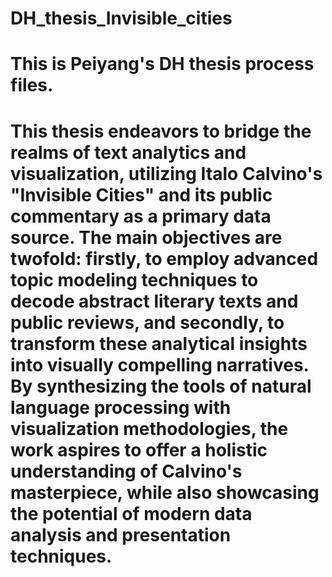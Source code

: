# DH_thesis_Invisible_cities
# This is Peiyang's DH thesis process files.
# This thesis endeavors to bridge the realms of text analytics and visualization, utilizing Italo Calvino's "Invisible Cities" and its public commentary as a primary data source. The main objectives are twofold: firstly, to employ advanced topic modeling techniques to decode abstract literary texts and public reviews, and secondly, to transform these analytical insights into visually compelling narratives. By synthesizing the tools of natural language processing with visualization methodologies, the work aspires to offer a holistic understanding of Calvino's masterpiece, while also showcasing the potential of modern data analysis and presentation techniques.
